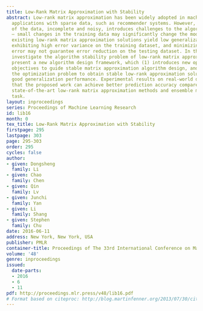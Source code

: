 ```yaml
---
title: Low-Rank Matrix Approximation with Stability
abstract: Low-rank matrix approximation has been widely adopted in machine learning
  applications with sparse data, such as recommender systems. However, the sparsity
  of the data, incomplete and noisy, introduces challenges to the algorithm stability
  – small changes in the training data may significantly change the models. As a result,
  existing low-rank matrix approximation solutions yield low generalization performance,
  exhibiting high error variance on the training dataset, and minimizing the training
  error may not guarantee error reduction on the testing dataset. In this paper, we
  investigate the algorithm stability problem of low-rank matrix approximations. We
  present a new algorithm design framework, which (1) introduces new optimization
  objectives to guide stable matrix approximation algorithm design, and (2) solves
  the optimization problem to obtain stable low-rank approximation solutions with
  good generalization performance. Experimental results on real-world datasets demonstrate
  that the proposed work can achieve better prediction accuracy compared with both
  state-of-the-art low-rank matrix approximation methods and ensemble methods in recommendation
  task.
layout: inproceedings
series: Proceedings of Machine Learning Research
id: lib16
month: 0
tex_title: Low-Rank Matrix Approximation with Stability
firstpage: 295
lastpage: 303
page: 295-303
order: 295
cycles: false
author:
- given: Dongsheng
  family: Li
- given: Chao
  family: Chen
- given: Qin
  family: Lv
- given: Junchi
  family: Yan
- given: Li
  family: Shang
- given: Stephen
  family: Chu
date: 2016-06-11
address: New York, New York, USA
publisher: PMLR
container-title: Proceedings of The 33rd International Conference on Machine Learning
volume: '48'
genre: inproceedings
issued:
  date-parts:
  - 2016
  - 6
  - 11
pdf: http://proceedings.mlr.press/v48/lib16.pdf
# Format based on citeproc: http://blog.martinfenner.org/2013/07/30/citeproc-yaml-for-bibliographies/
---
```

